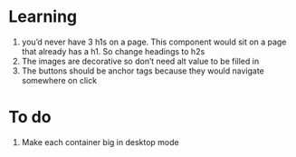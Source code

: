 # Learning
1. you’d never have 3 h1s on a page. This component would sit on a page that already has a h1. So change headings to h2s
2. The images are decorative so don’t need alt value to be filled in
3. The buttons should be anchor tags because they would navigate somewhere on click

# To do
1. Make each container big in desktop mode